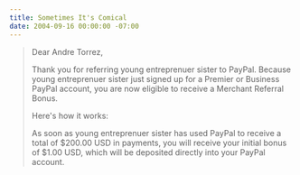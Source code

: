 ```yaml
---
title: Sometimes It's Comical
date: 2004-09-16 00:00:00 -07:00
---
```


<blockquote>Dear Andre Torrez,

Thank you for referring young entreprenuer sister to PayPal. Because
young entreprenuer sister just signed up for a Premier or Business PayPal
account, you are now eligible to receive a Merchant Referral Bonus.

Here's how it works:

As soon as young entreprenuer sister has used PayPal to receive a total of
$200.00 USD in payments, you will receive your initial bonus of $1.00 USD,
which will be deposited directly into your PayPal account. </blockquote>
